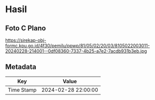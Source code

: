 # Hasil

## Foto C Plano

https://sirekap-obj-formc.kpu.go.id/4f30/pemilu/ppwp/81/05/02/20/03/8105022003011-20240228-214001--0df08360-7337-4b25-a7e2-7acdb931b3eb.jpg


## Metadata

| Key        | Value               |
| ---------- | ------------------- |
| Time Stamp | 2024-02-28 22:00:00 |



